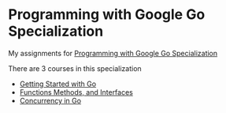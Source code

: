 # Programming with Google Go Specialization
My assignments for [Programming with Google Go Specialization](https://www.coursera.org/specializations/google-golang)

There are 3 courses in this specialization

- [Getting Started with Go](google.com)
- [Functions Methods, and Interfaces](google.com)
- [Concurrency in Go](google.com)

